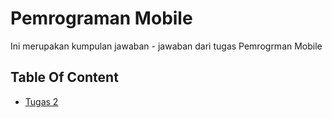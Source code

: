 # Pemrograman Mobile

Ini merupakan kumpulan jawaban - jawaban dari tugas Pemrogrman Mobile

## Table Of Content
- [Tugas 2](/tugas2/)